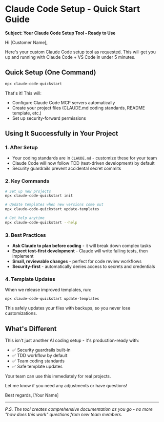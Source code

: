 # Claude Code Setup - Quick Start Guide

**Subject: Your Claude Code Setup Tool - Ready to Use**

Hi [Customer Name],

Here's your custom Claude Code setup tool as requested. This will get you up and running with Claude Code + VS Code in under 5 minutes.

## Quick Setup (One Command)

```bash
npx claude-code-quickstart
```

That's it! This will:
- Configure Claude Code MCP servers automatically
- Create your project files (CLAUDE.md coding standards, README template, etc.)
- Set up security-forward permissions

## Using It Successfully in Your Project

### 1. After Setup
- Your coding standards are in `CLAUDE.md` - customize these for your team
- Claude Code will now follow TDD (test-driven development) by default
- Security guardrails prevent accidental secret commits

### 2. Key Commands
```bash
# Set up new projects
npx claude-code-quickstart init

# Update templates when new versions come out
npx claude-code-quickstart update-templates

# Get help anytime
npx claude-code-quickstart --help
```

### 3. Best Practices
- **Ask Claude to plan before coding** - it will break down complex tasks
- **Expect test-first development** - Claude will write failing tests, then implement
- **Small, reviewable changes** - perfect for code review workflows
- **Security-first** - automatically denies access to secrets and credentials

### 4. Template Updates
When we release improved templates, run:
```bash
npx claude-code-quickstart update-templates
```
This safely updates your files with backups, so you never lose customizations.

## What's Different
This isn't just another AI coding setup - it's production-ready with:
- ✅ Security guardrails built-in
- ✅ TDD workflow by default  
- ✅ Team coding standards
- ✅ Safe template updates

Your team can use this immediately for real projects.

Let me know if you need any adjustments or have questions!

Best regards,
[Your Name]

---
*P.S. The tool creates comprehensive documentation as you go - no more "how does this work" questions from new team members.*